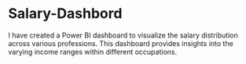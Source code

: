 # Salary-Dashbord
I have created a Power BI dashboard to visualize the salary distribution across various professions. This dashboard provides insights into the varying income ranges within different occupations.
